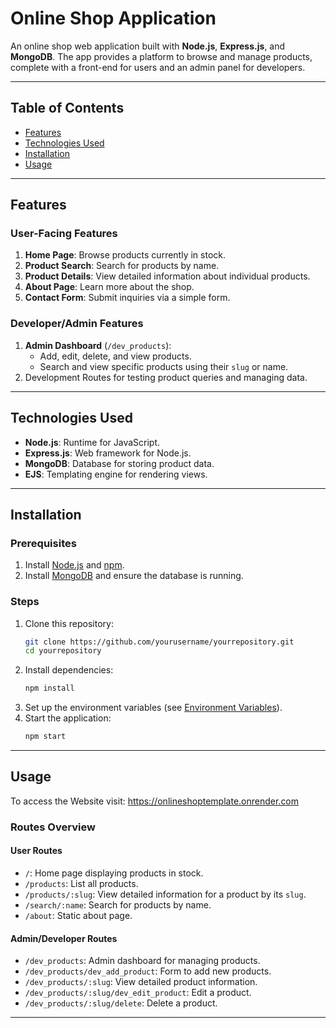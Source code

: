 
# Online Shop Application

An online shop web application built with **Node.js**, **Express.js**, and **MongoDB**. The app provides a platform to browse and manage products, complete with a front-end for users and an admin panel for developers.

---

## Table of Contents

- [Features](#features)
- [Technologies Used](#technologies-used)
- [Installation](#installation)
- [Usage](#usage)

---

## Features

### User-Facing Features
1. **Home Page**: Browse products currently in stock.
2. **Product Search**: Search for products by name.
3. **Product Details**: View detailed information about individual products.
4. **About Page**: Learn more about the shop.
5. **Contact Form**: Submit inquiries via a simple form.

### Developer/Admin Features
1. **Admin Dashboard** (`/dev_products`):
   - Add, edit, delete, and view products.
   - Search and view specific products using their `slug` or name.
2. Development Routes for testing product queries and managing data.

---

## Technologies Used

- **Node.js**: Runtime for JavaScript.
- **Express.js**: Web framework for Node.js.
- **MongoDB**: Database for storing product data.
- **EJS**: Templating engine for rendering views.

---

## Installation

### Prerequisites
1. Install [Node.js](https://nodejs.org/) and [npm](https://www.npmjs.com/).
2. Install [MongoDB](https://www.mongodb.com/) and ensure the database is running.

### Steps
1. Clone this repository:
   ```bash
   git clone https://github.com/yourusername/yourrepository.git
   cd yourrepository
   ```
2. Install dependencies:
   ```bash
   npm install
   ```
3. Set up the environment variables (see [Environment Variables](#environment-variables)).
4. Start the application:
   ```bash
   npm start
   ```

---

## Usage

To access the Website visit: https://onlineshoptemplate.onrender.com

### Routes Overview

#### User Routes
- `/`: Home page displaying products in stock.
- `/products`: List all products.
- `/products/:slug`: View detailed information for a product by its `slug`.
- `/search/:name`: Search for products by name.
- `/about`: Static about page.

#### Admin/Developer Routes
- `/dev_products`: Admin dashboard for managing products.
- `/dev_products/dev_add_product`: Form to add new products.
- `/dev_products/:slug`: View detailed product information.
- `/dev_products/:slug/dev_edit_product`: Edit a product.
- `/dev_products/:slug/delete`: Delete a product.

---



